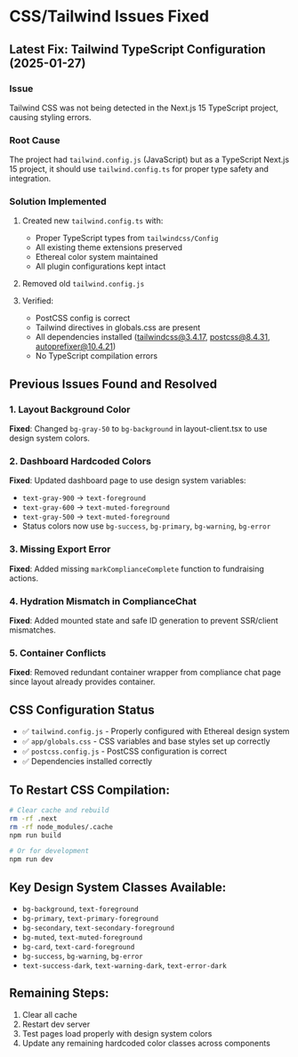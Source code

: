 # CSS/Tailwind Issues Fixed

## Latest Fix: Tailwind TypeScript Configuration (2025-01-27)

### Issue
Tailwind CSS was not being detected in the Next.js 15 TypeScript project, causing styling errors.

### Root Cause
The project had `tailwind.config.js` (JavaScript) but as a TypeScript Next.js 15 project, it should use `tailwind.config.ts` for proper type safety and integration.

### Solution Implemented
1. Created new `tailwind.config.ts` with:
   - Proper TypeScript types from `tailwindcss/Config`
   - All existing theme extensions preserved
   - Ethereal color system maintained
   - All plugin configurations kept intact

2. Removed old `tailwind.config.js`

3. Verified:
   - PostCSS config is correct
   - Tailwind directives in globals.css are present
   - All dependencies installed (tailwindcss@3.4.17, postcss@8.4.31, autoprefixer@10.4.21)
   - No TypeScript compilation errors

## Previous Issues Found and Resolved

### 1. Layout Background Color
**Fixed**: Changed `bg-gray-50` to `bg-background` in layout-client.tsx to use design system colors.

### 2. Dashboard Hardcoded Colors
**Fixed**: Updated dashboard page to use design system variables:
- `text-gray-900` → `text-foreground`
- `text-gray-600` → `text-muted-foreground`
- `text-gray-500` → `text-muted-foreground`
- Status colors now use `bg-success`, `bg-primary`, `bg-warning`, `bg-error`

### 3. Missing Export Error
**Fixed**: Added missing `markComplianceComplete` function to fundraising actions.

### 4. Hydration Mismatch in ComplianceChat
**Fixed**: Added mounted state and safe ID generation to prevent SSR/client mismatches.

### 5. Container Conflicts
**Fixed**: Removed redundant container wrapper from compliance chat page since layout already provides container.

## CSS Configuration Status
- ✅ `tailwind.config.js` - Properly configured with Ethereal design system
- ✅ `app/globals.css` - CSS variables and base styles set up correctly
- ✅ `postcss.config.js` - PostCSS configuration is correct
- ✅ Dependencies installed correctly

## To Restart CSS Compilation:

```bash
# Clear cache and rebuild
rm -rf .next
rm -rf node_modules/.cache
npm run build

# Or for development
npm run dev
```

## Key Design System Classes Available:
- `bg-background`, `text-foreground`
- `bg-primary`, `text-primary-foreground`
- `bg-secondary`, `text-secondary-foreground`
- `bg-muted`, `text-muted-foreground`
- `bg-card`, `text-card-foreground`
- `bg-success`, `bg-warning`, `bg-error`
- `text-success-dark`, `text-warning-dark`, `text-error-dark`

## Remaining Steps:
1. Clear all cache
2. Restart dev server
3. Test pages load properly with design system colors
4. Update any remaining hardcoded color classes across components
